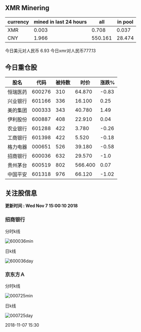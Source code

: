 ## XMR Minering

|currency|mined in last 24 hours|all|in pool|
|---|---|---|---|
|XMR|0.003|0.708|0.037|
|CNY|1.966|550.161|28.474|

今日美元对人民币 6.93	今日xmr对人民币777.13


## 今日重仓股 

|股名|代码|被持数|时价|涨跌%|
|---|---|---|---|---|
|恒瑞医药|600276|310|64.870|-0.83|
|兴业银行|601166|336|16.100|0.25|
|美的集团|000333|343|40.780|1.49|
|伊利股份|600887|408|22.910|0.04|
|农业银行|601288|422|3.780|-0.26|
|工商银行|601398|422|5.520|-0.18|
|格力电器|000651|526|39.180|-0.58|
|招商银行|600036|632|29.570|-1.0|
|贵州茅台|600519|802|566.400|0.07|
|中国平安|601318|976|66.120|-1.02|

## 关注股信息
**更新时间 : Wed Nov  7 15:00:10 2018**
### 招商银行 
分时k线

![600036min](http://image.sinajs.cn/newchart/min/n/sh600036.gif)

日k线

![600036day](http://image.sinajs.cn/newchart/daily/n/sh600036.gif)

### 京东方Ａ 
分时k线

![000725min](http://image.sinajs.cn/newchart/min/n/sz000725.gif)

日k线

![000725day](http://image.sinajs.cn/newchart/daily/n/sz000725.gif)

2018-11-07 15:30